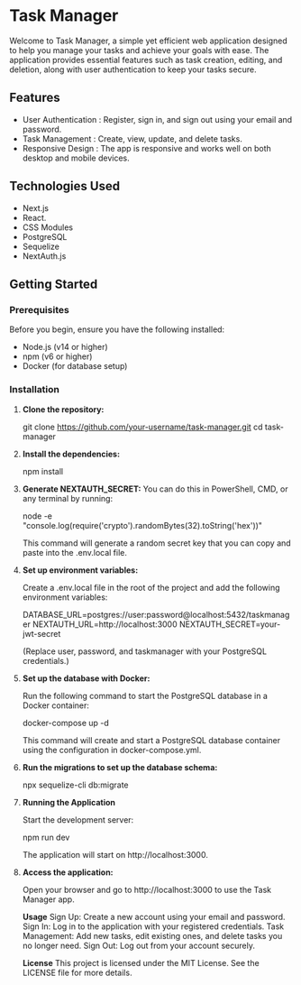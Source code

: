 # Task Manager

Welcome to Task Manager, a simple yet efficient web application designed to help you manage your tasks and achieve your goals with ease. The application provides essential features such as task creation, editing, and deletion, along with user authentication to keep your tasks secure.

## Features

- User Authentication : Register, sign in, and sign out using your email and password.
- Task Management : Create, view, update, and delete tasks.
- Responsive Design : The app is responsive and works well on both desktop and mobile devices.

## Technologies Used

- Next.js
- React.
- CSS Modules
- PostgreSQL
- Sequelize
- NextAuth.js

## Getting Started

### Prerequisites

Before you begin, ensure you have the following installed:

- Node.js (v14 or higher)
- npm (v6 or higher)
- Docker (for database setup)


### Installation

1. **Clone the repository:**

    git clone https://github.com/your-username/task-manager.git
    cd task-manager

2. **Install the dependencies:**

    npm install


3.  **Generate NEXTAUTH_SECRET:**
    You can do this in PowerShell, CMD, or any terminal by running:

    node -e "console.log(require('crypto').randomBytes(32).toString('hex'))"
    
    This command will generate a random secret key that you can copy and paste into the .env.local file.


5. **Set up environment variables:**

    Create a .env.local file in the root of the project and add the following environment variables:

    DATABASE_URL=postgres://user:password@localhost:5432/taskmanager
    NEXTAUTH_URL=http://localhost:3000
    NEXTAUTH_SECRET=your-jwt-secret

    (Replace user, password, and taskmanager with your PostgreSQL credentials.)


4. **Set up the database with Docker:**

    Run the following command to start the PostgreSQL database in a Docker container:

    docker-compose up -d

    This command will create and start a PostgreSQL database container using the configuration in docker-compose.yml.

5. **Run the migrations to set up the database schema:**

    npx sequelize-cli db:migrate

6. **Running the Application**
    
    Start the development server:

    npm run dev

    The application will start on http://localhost:3000.

7. **Access the application:**

    Open your browser and go to http://localhost:3000 to use the Task Manager app.

     **Usage**
    Sign Up: Create a new account using your email and password.
    Sign In: Log in to the application with your registered credentials.
    Task Management: Add new tasks, edit existing ones, and delete tasks you no longer need.
    Sign Out: Log out from your account securely.
    

    **License**
    This project is licensed under the MIT License. See the LICENSE file for more details.

